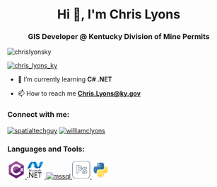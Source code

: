 <h1 align="center">Hi 👋, I'm Chris Lyons</h1>
<h3 align="center">GIS Developer @ Kentucky Division of Mine Permits</h3>

<p align="left"> <img src="https://komarev.com/ghpvc/?username=chrislyonsky&label=Profile%20views&color=0e75b6&style=flat" alt="chrislyonsky" /> </p>

<p align="left"> <a href="https://twitter.com/spatialtechguy" target="blank"><img src="https://img.shields.io/twitter/follow/spatialtechguy?logo=twitter&style=for-the-badge" alt="chris_lyons_ky" /></a> </p>

- 🌱 I’m currently learning **C# .NET**

- 📫 How to reach me **Chris.Lyons@ky.gov**

<h3 align="left">Connect with me:</h3>
<p align="left">
<a href="https://twitter.com/spatialtechguy" target="blank"><img align="center" src="https://raw.githubusercontent.com/rahuldkjain/github-profile-readme-generator/master/src/images/icons/Social/twitter.svg" alt="spatialtechguy" height="30" width="40" /></a>
<a href="https://linkedin.com/in/williamclyons" target="blank"><img align="center" src="https://raw.githubusercontent.com/rahuldkjain/github-profile-readme-generator/master/src/images/icons/Social/linked-in-alt.svg" alt="williamclyons" height="30" width="40" /></a>
</p>

<h3 align="left">Languages and Tools:</h3>
<p align="left"> <a href="https://www.w3schools.com/cs/" target="_blank" rel="noreferrer"> <img src="https://raw.githubusercontent.com/devicons/devicon/master/icons/csharp/csharp-original.svg" alt="csharp" width="40" height="40"/> </a> <a href="https://dotnet.microsoft.com/" target="_blank" rel="noreferrer"> <img src="https://raw.githubusercontent.com/devicons/devicon/master/icons/dot-net/dot-net-original-wordmark.svg" alt="dotnet" width="40" height="40"/> </a> <a href="https://www.microsoft.com/en-us/sql-server" target="_blank" rel="noreferrer"> <img src="https://www.svgrepo.com/show/303229/microsoft-sql-server-logo.svg" alt="mssql" width="40" height="40"/> </a> <a href="https://www.photoshop.com/en" target="_blank" rel="noreferrer"> <img src="https://raw.githubusercontent.com/devicons/devicon/master/icons/photoshop/photoshop-line.svg" alt="photoshop" width="40" height="40"/> </a> <a href="https://www.python.org" target="_blank" rel="noreferrer"> <img src="https://raw.githubusercontent.com/devicons/devicon/master/icons/python/python-original.svg" alt="python" width="40" height="40"/> </a> </p>

